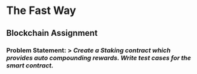 # **The Fast Way**
## Blockchain Assignment

### **Problem Statement**: > *Create a Staking contract which provides auto compounding rewards. Write test cases for the smart contract.*
